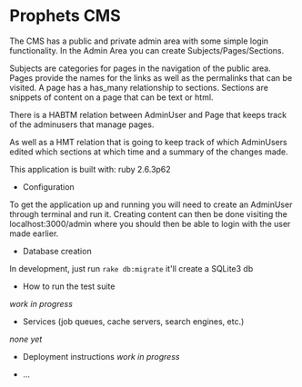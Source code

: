 # Prophets CMS
The CMS has a public and private admin area with some simple login functionality.
In the Admin Area you can create Subjects/Pages/Sections.

Subjects are categories for pages in the navigation of the public area.
Pages provide the names for the links as well as the permalinks that can be visited. A page has a has_many relationship to sections.
Sections are snippets of content on a page that can be text or html.

There is a HABTM relation between AdminUser and Page that keeps track of the adminusers that manage pages.

As well as a HMT relation that is going to keep track of which AdminUsers edited which sections at which time and a summary of the changes made.

This application is built with: ruby 2.6.3p62

* Configuration

To get the application up and running you will need to create an AdminUser through terminal and run it. Creating content can then be done visiting the localhost:3000/admin where you should then be able to login with the user made earlier.

* Database creation

In development, just run `rake db:migrate` it'll create a SQLite3 db

* How to run the test suite

_work in progress_

* Services (job queues, cache servers, search engines, etc.)

_none yet_

* Deployment instructions
_work in progress_

* ...
